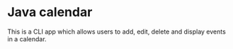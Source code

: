 # Java calendar

This is a CLI app which allows users to add, edit, delete and display events in a calendar.
